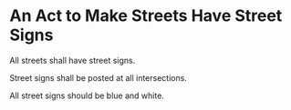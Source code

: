 An Act to Make Streets Have Street Signs
=========================================

All streets shall have street signs.

Street signs shall be posted at all intersections.

All street signs should be blue and white.
